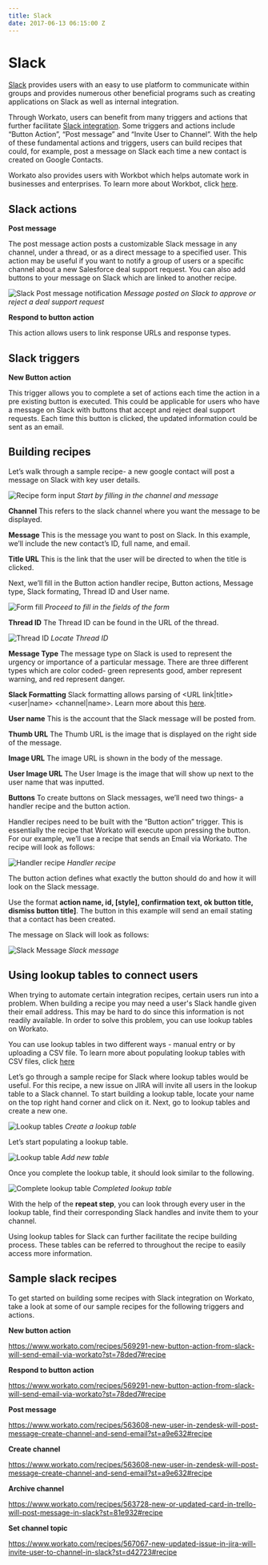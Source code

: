 ```yaml
---
title: Slack
date: 2017-06-13 06:15:00 Z
---
```

 
# Slack

[Slack](https://api.slack.com) provides users with an easy to use platform to communicate within groups and provides numerous other beneficial programs such as creating applications on Slack as well as internal integration. 

Through Workato, users can benefit from many triggers and actions that further facilitate [Slack integration](https://www.workato.com/integrations/slack). Some triggers and actions include “Button Action”, “Post message” and “Invite User to Channel”. With the help of these fundamental actions and triggers, users can build recipes that could, for example, post a message on Slack each time a new contact is created on Google Contacts.

Workato also provides users with Workbot which helps automate work in businesses and enterprises. To learn more about Workbot, click [here](https://www.workato.com/workbot-slack). 

## Slack actions

**Post message**

The post message action posts a customizable Slack message in any channel, under a thread, or as a direct message to a specified user. This action may be useful if you want to notify a group of users or a specific channel about a new Salesforce deal support request. You can also add buttons to your message on Slack which are linked to another recipe.

![Slack Post message notification](/assets/images/connectors/slack/slack-notification.jpg)
*Message posted on Slack to approve or reject a deal support request*

**Respond to button action**

This action allows users to link response URLs and response types.

## Slack triggers

**New Button action**

This trigger allows you to complete a set of actions each time the action in a pre existing button is executed. This could be applicable for users who have a message on Slack with buttons that accept and reject deal support requests. Each time this button is clicked, the updated information could be sent as an email. 

## Building recipes

Let’s walk through a sample recipe- a new google contact will post a message on Slack with key user details. 

![Recipe form input](/assets/images/connectors/slack/input-boxes-msg.png)
*Start by filling in the channel and message*

**Channel**
This refers to the slack channel where you want the message to be displayed. 

**Message**
This is the message you want to post on Slack. In this example, we’ll include the new contact’s ID, full name, and email.

**Title URL**
This is the link that the user will be directed to when the title is clicked. 
 

Next, we’ll fill in the Button action handler recipe, Button actions, Message type, Slack formating, Thread ID and User name. 

![Form fill](/assets/images/connectors/slack/button-input.png)
*Proceed to fill in the fields of the form*

**Thread ID**
The Thread ID can be found in the URL of the thread. 

![Thread ID](/assets/images/connectors/slack/thread-id.gif)
*Locate Thread ID*

**Message Type**
The message type on Slack is used to represent the urgency or importance of a particular message. There are three different types which are color coded- green represents good, amber represent warning, and red represent danger. 

**Slack Formatting**
Slack formatting allows parsing of <URL link|title> <user|name> <channel|name>. Learn more about this [here](https://api.slack.com/docs/message-formatting).

**User name**
This is the account that the Slack message will be posted from. 

**Thumb URL**
The Thumb URL is the image that is displayed on the right side of the message.

**Image URL**
The image URL is shown in the body of the message. 

**User Image URL**
The User Image is the image that will show up next to the user name that was inputted.

**Buttons**
To create buttons on Slack messages, we’ll need two things- a handler recipe and the button action.

Handler recipes need to be built with the “Button action” trigger. This is essentially the recipe that Workato will execute upon pressing the button. For our example, we’ll use a recipe that sends an Email via Workato. The recipe will look as follows:

![Handler recipe](/assets/images/connectors/slack/handler-recipe.png)
*Handler recipe*

The button action defines what exactly the button should do and how it will look on the Slack message. 

Use the format **action name, id, [style], confirmation text, ok button title, dismiss button title]**. The button in this example will send an email stating that a contact has been created.

The message on Slack will look as follows:

![Slack Message](/assets/images/connectors/slack/final.png)
*Slack message*

## Using lookup tables to connect users

When trying to automate certain integration recipes, certain users run into a problem. When building a recipe you may need a user's Slack handle given their email address. This may be hard to do since this information is not readily available. In order to solve this problem, you can use lookup tables on Workato.

You can use lookup tables in two different ways - manual entry or by uploading a CSV file. To learn more about populating lookup tables with CSV files, click [here](http://docs.workato.com/features/lookup-tables.html#importing-an-existing-csv-file)

Let’s go through a sample recipe for Slack where lookup tables would be useful. For this recipe, a new issue on JIRA will invite all users in the lookup table to a Slack channel. To start building a lookup table, locate your name on the top right hand corner and click on it.  Next, go to lookup tables and create a new one. 

![Lookup tables](/assets/images/connectors/slack/create.gif)
*Create a lookup table*

Let’s start populating a lookup table.

![Lookup table](/assets/images/connectors/slack/add-new.jpg)
*Add new table*

Once you complete the lookup table, it should look similar to the following.

![Complete lookup table](/assets/images/connectors/slack/slack-completed-table.png)
*Completed lookup table*

With the help of the **repeat step**, you can look through every user in the lookup table, find their corresponding Slack handles and invite them to your channel.

Using lookup tables for Slack can further facilitate the recipe building process. These tables can be referred to throughout the recipe to easily access more information. 

## Sample slack recipes

To get started on building some recipes with Slack integration on Workato, take a look at some of our sample recipes for the following triggers and actions.

**New button action**

https://www.workato.com/recipes/569291-new-button-action-from-slack-will-send-email-via-workato?st=78ded7#recipe

**Respond to button action**

https://www.workato.com/recipes/569291-new-button-action-from-slack-will-send-email-via-workato?st=78ded7#recipe

**Post message**

https://www.workato.com/recipes/563608-new-user-in-zendesk-will-post-message-create-channel-and-send-email?st=a9e632#recipe

**Create channel**

https://www.workato.com/recipes/563608-new-user-in-zendesk-will-post-message-create-channel-and-send-email?st=a9e632#recipe

**Archive channel**

https://www.workato.com/recipes/563728-new-or-updated-card-in-trello-will-post-message-in-slack?st=81e932#recipe

**Set channel topic**

https://www.workato.com/recipes/567067-new-updated-issue-in-jira-will-invite-user-to-channel-in-slack?st=d42723#recipe